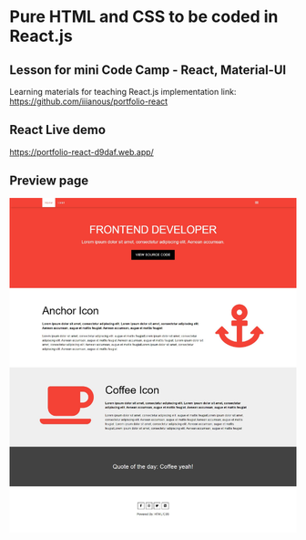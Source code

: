 # Pure HTML and CSS to be coded in React.js

## Lesson for mini Code Camp - React, Material-UI
Learning materials for teaching
React.js implementation link: https://github.com/iiianous/portfolio-react


## React Live demo
https://portfolio-react-d9daf.web.app/
## Preview page
![Preview page](https://github.com/iiianous/portfolio-react/blob/b2c0628b05b1cdbab18a838adf5d15d78476efab/src/screenshot/sshot.jpg)
